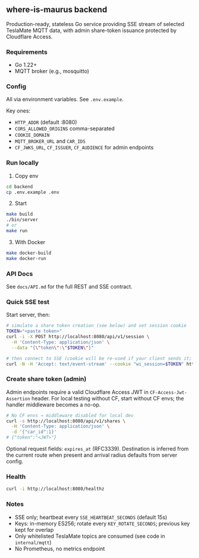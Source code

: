 ## where-is-maurus backend

Production-ready, stateless Go service providing SSE stream of selected TeslaMate MQTT data, with admin share-token issuance protected by Cloudflare Access.

### Requirements
- Go 1.22+
- MQTT broker (e.g., mosquitto)

### Config
All via environment variables. See `.env.example`.

Key ones:
- `HTTP_ADDR` (default :8080)
- `CORS_ALLOWED_ORIGINS` comma-separated
- `COOKIE_DOMAIN`
- `MQTT_BROKER_URL` and `CAR_IDS`
- `CF_JWKS_URL`, `CF_ISSUER`, `CF_AUDIENCE` for admin endpoints

### Run locally

1) Copy env
```bash
cd backend
cp .env.example .env
```

2) Start
```bash
make build
./bin/server
# or
make run
```

3) With Docker
```bash
make docker-build
make docker-run
```

### API Docs

See `docs/API.md` for the full REST and SSE contract.

### Quick SSE test

Start server, then:
```bash
# simulate a share token creation (see below) and set session cookie
TOKEN="<paste token>"
curl -i -X POST http://localhost:8080/api/v1/session \
  -H 'Content-Type: application/json' \
  --data "{\"token\":\"$TOKEN\"}"

# then connect to SSE (cookie will be re-used if your client sends it; or paste from Set-Cookie)
curl -N -H 'Accept: text/event-stream' --cookie "wi_session=$TOKEN" http://localhost:8080/api/v1/stream
```

### Create share token (admin)

Admin endpoints require a valid Cloudflare Access JWT in `CF-Access-Jwt-Assertion` header. For local testing without CF, start without CF envs; the handler middleware becomes a no-op.

```bash
# No CF envs → middleware disabled for local dev
curl -s http://localhost:8080/api/v1/shares \
  -H 'Content-Type: application/json' \
  -d '{"car_id":1}'
# {"token":"<JWT>"}
```

Optional request fields: `expires_at` (RFC3339). Destination is inferred from the current route when present and arrival radius defaults from server config.

### Health

```bash
curl -i http://localhost:8080/healthz
```

### Notes
- SSE only; heartbeat every `SSE_HEARTBEAT_SECONDS` (default 15s)
- Keys: in-memory ES256; rotate every `KEY_ROTATE_SECONDS`; previous key kept for overlap
- Only whitelisted TeslaMate topics are consumed (see code in `internal/mqtt`)
- No Prometheus, no metrics endpoint


